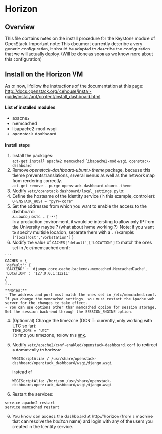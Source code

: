 # Horizon

## Overview

This file contains notes on the install procedure for the Keystone module of OpenStack.
Important note: This document currently describe a very generic configuration, it should be adapted to describe the configuration that we will actually deploy. (Will be done as soon as we know more about this configuration)

## Install on the Horizon VM

As of now, I follow the instructions of the documentation at this page:  
http://docs.openstack.org/icehouse/install-guide/install/apt/content/install_dashboard.html

#### List of installed modules
- apache2
- memcached
- libapache2-mod-wsgi
- openstack-dashboard

#### Install steps
1. Install the packages:  
  `apt-get install apache2 memcached libapache2-mod-wsgi openstack-dashboard`
2. Remove _openstack-dashboard-ubuntu-theme_ package, because this theme prevents translations, several menus as well as the network map from rendering correctly.  
  `apt-get remove --purge openstack-dashboard-ubuntu-theme`
3. Modify `/etc/openstack-dashboard/local_settings.py` to:
  1. Define the hostname of the Identity service (in this example, controller):  
    `OPENSTACK_HOST = "pyro-core"`
  2. Set the addresses from which you want to enable the access to the dashboard:  
    `ALLOWED_HOSTS = ['*']`  
    In a production environment, it would be intersting to allow only IP from the University maybe ? (what about home working ?). Note: if you want to specify multiple location, separate them with a `,` (example: `['localhost','workstation']` )
  3. Modify the value of `CACHES['default']['LOCATION']` to match the ones set in /etc/memcached.conf:
    
    ```
    CACHES = {
    'default': {
    'BACKEND' : 'django.core.cache.backends.memcached.MemcachedCache',
    'LOCATION' : '127.0.0.1:11211'
    }
    }
    ```  
    **Notes:**  
    - The address and port must match the ones set in /etc/memcached.conf. If you change the memcached settings, you must restart the Apache web server for the changes to take effect.
    - You can use options other than memcached option for session storage. Set the session back-end through the SESSION_ENGINE option.
  4. (Optionnal) Change the timezone (DON'T: currently, only working with UTC so far):  
    `TIME_ZONE = "UTC"`  
    To find you timezone, follow this [link](http://en.wikipedia.org/wiki/List_of_tz_database_time_zones).
4. Modify `/etc/apache2/conf-enabled/openstack-dashboard.conf` to redirect automatically to horizon:

    ```
    WSGIScriptAlias / /usr/share/openstack-dashboard/openstack_dashboard/wsgi/django.wsgi
    ```
    instead of
    ```
    WSGIScriptAlias /horizon /usr/share/openstack-dashboard/openstack_dashboard/wsgi/django.wsgi
    ```
5. Restart the services:
  
  ```
  service apache2 restart
  service memcached restart
  ```
6. You know can access the dashboard at http://horizon (from a machine that can resolve the _horizon_ name) and login with any of the users you created in the Identity service.
